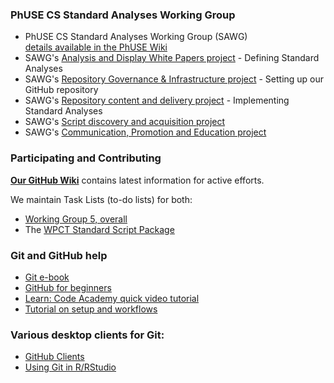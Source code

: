 ### PhUSE CS Standard Analyses Working Group

* PhUSE CS Standard Analyses Working Group (SAWG)<br/>
  [details available in the PhUSE Wiki](http://www.phusewiki.org/wiki/index.php?title=Standard_Scripts)
* SAWG's [Analysis and Display White Papers project](http://www.phusewiki.org/wiki/index.php?title=WG5_Project_08) - Defining Standard Analyses
* SAWG's [Repository Governance & Infrastructure project](http://www.phusewiki.org/wiki/index.php?title=WG5_Project_03) - Setting up our GitHub repository
* SAWG's [Repository content and delivery project](http://www.phusewiki.org/wiki/index.php?title=WG5_Project_02) - Implementing Standard Analyses
* SAWG's [Script discovery and acquisition project](http://www.phusewiki.org/wiki/index.php?title=WG5_Project_07)
* SAWG's [Communication, Promotion and Education project](http://www.phusewiki.org/wiki/index.php?title=WG5_Project_07)

### Participating and Contributing

[**Our GitHub Wiki**](http://github.com/phuse-org/phuse-scripts/wiki/Current-Activities) contains latest information for active efforts.

We maintain Task Lists (to-do lists) for both:

  * [Working Group 5, overall](http://github.com/phuse-org/phuse-scripts/blob/master/TODO.md)
  * The [WPCT Standard Script Package](http://github.com/phuse-org/phuse-scripts/blob/master/whitepapers/WPCT/TODO.md)

### Git and GitHub help

* [Git e-book](http://www.git-scm.com/book/en/v2)
* [GitHub for beginners](http://sixrevisions.com/resources/git-tutorials-beginners/)
* [Learn: Code Academy quick video tutorial](http://www.youtube.com/watch?v=0fKg7e37bQE)
* [Tutorial on setup and workflows](http://www.atlassian.com/git/tutorials/setting-up-a-repository)

### Various desktop clients for Git:
* [GitHub Clients](http://help.github.com/articles/set-up-git/)
* [Using Git in R/RStudio](http://support.rstudio.com/hc/en-us/articles/200532077-Version-Control-with-Git-and-SVN)

